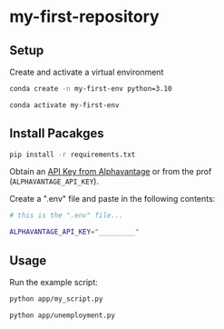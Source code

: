 # my-first-repository

## Setup

Create and activate a virtual environment 

```sh
conda create -n my-first-env python=3.10

conda activate my-first-env
```

## Install Pacakges

```sh
pip install -r requirements.txt
```

Obtain an [API Key from Alphavantage](https://www.alphavantage.co/support/#api-key) or from the prof (`ALPHAVANTAGE_API_KEY`).

Create a ".env" file and paste in the following contents:

```sh
# this is the ".env" file...

ALPHAVANTAGE_API_KEY="_________"
```

## Usage 

Run the example script:

```sh
python app/my_script.py

python app/unemployment.py
```

